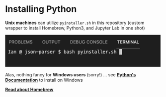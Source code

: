  # Installing Python


 **Unix machines** can utilize `pyinstaller.sh` in this repository (custom wrapper to install Homebrew, Python3, and Jupyter Lab in one shot)

 <img src="../.images/pyinstall.png" width=500px>

 Alas, nothing fancy for **Windows users** (sorry!) ... see [**Python's Documentation**](https://www.python.org) to install on Windows

[**Read about Homebrew**](https://brew.sh)